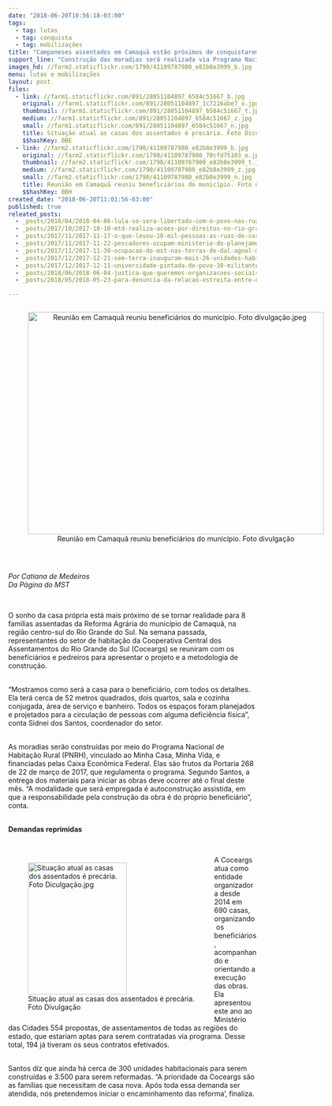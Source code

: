 ```yaml
---
date: "2018-06-20T10:56:18-03:00"
tags:
  - tag: lutas
  - tag: conquista
  - tag: mobilizações
title: "Camponeses assentados em Camaquã estão próximos de conquistarem a casa própria\n"
support_line: "Construção das moradias será realizada via Programa Nacional de Habitação Rural (PNRH)\n"
images_hd: //farm2.staticflickr.com/1790/41109787980_e82b8e3999_b.jpg
menu: lutas e mobilizações
layout: post
files:
  - link: //farm1.staticflickr.com/891/28051104897_6584c51667_b.jpg
    original: //farm1.staticflickr.com/891/28051104897_1c7216abe7_o.jpg
    thumbnail: //farm1.staticflickr.com/891/28051104897_6584c51667_t.jpg
    medium: //farm1.staticflickr.com/891/28051104897_6584c51667_z.jpg
    small: //farm1.staticflickr.com/891/28051104897_6584c51667_n.jpg
    title: Situação atual as casas dos assentados é precária. Foto Diculgação.jpg
    $$hashKey: 0BE
  - link: //farm2.staticflickr.com/1790/41109787980_e82b8e3999_b.jpg
    original: //farm2.staticflickr.com/1790/41109787980_70cfd75103_o.jpg
    thumbnail: //farm2.staticflickr.com/1790/41109787980_e82b8e3999_t.jpg
    medium: //farm2.staticflickr.com/1790/41109787980_e82b8e3999_z.jpg
    small: //farm2.staticflickr.com/1790/41109787980_e82b8e3999_n.jpg
    title: Reunião em Camaquã reuniu beneficiários do município. Foto divulgação.jpeg
    $$hashKey: 0BH
created_date: "2018-06-20T11:01:56-03:00"
published: true
releated_posts:
  - _posts/2018/04/2018-04-06-lula-so-sera-libertado-com-o-povo-nas-ruas-afirma-joao-pedro-stedile.md
  - _posts/2017/10/2017-10-10-mtd-realiza-acoes-por-direitos-no-rio-grande-do-sul.md
  - _posts/2017/11/2017-11-17-o-que-levou-10-mil-pessoas-as-ruas-de-correntina-ba.md
  - _posts/2017/11/2017-11-22-pescadores-ocupam-ministerio-do-planejamento-em-brasilia.md
  - _posts/2017/11/2017-11-30-ocupacao-do-mst-nas-terras-de-dal-agnol-mpe-opina-pelo-improvimento-da-apelacao-e-relator-suspende-o-julgamento.md
  - _posts/2017/12/2017-12-21-sem-terra-inauguram-mais-26-unidades-habitacionais-no-rio-grande-do-sul.md
  - _posts/2017/12/2017-12-11-universidade-pintada-de-povo-38-militantes-se-formam-em-historia-no-rio-grande-do-sul.md
  - _posts/2018/06/2018-06-04-justica-que-queremos-organizacoes-sociais-lancam-carta-a-sociedade-sobre-o-papel-do-sistema-de-justica.md
  - _posts/2018/05/2018-05-23-para-denuncia-da-relacao-estreita-entre-empresas-e-judiciario-organizacoes-sociais-realizam-em-maceio-al-atividades-sobre-justica-e-dir.md

---
```

<div style="text-align:center">
<figure class="image" style="display:inline-block"><img alt="Reunião em Camaquã reuniu beneficiários do município. Foto divulgação.jpeg" height="450" src="//farm2.staticflickr.com/1790/41109787980_e82b8e3999_b.jpg" width="600" />
<figcaption>Reunião em Camaquã reuniu beneficiários do município. Foto divulgação</figcaption>
</figure>
</div>

<p>&nbsp;</p>

<p><em>Por Catiana de Medeiros<br />
Da P&aacute;gina do MST&nbsp;</em></p>

<p>&nbsp;</p>

<p>O sonho da casa pr&oacute;pria est&aacute; mais pr&oacute;ximo de se tornar realidade para 8 fam&iacute;lias assentadas da Reforma Agr&aacute;ria do munic&iacute;pio de Camaqu&atilde;, na regi&atilde;o centro-sul do Rio Grande do Sul. Na semana passada, representantes do setor de habita&ccedil;&atilde;o da Cooperativa Central dos Assentamentos do Rio Grande do Sul (Coceargs) se reuniram com os benefici&aacute;rios e pedreiros para apresentar o projeto e a metodologia de constru&ccedil;&atilde;o.&nbsp;</p>

<p><br />
&ldquo;Mostramos como ser&aacute; a casa para o benefici&aacute;rio, com todos os detalhes. Ela ter&aacute; cerca de 52 metros quadrados, dois quartos, sala e cozinha conjugada, &aacute;rea de servi&ccedil;o e banheiro. Todos os espa&ccedil;os foram planejados e projetados para a circula&ccedil;&atilde;o de pessoas com alguma defici&ecirc;ncia f&iacute;sica&rdquo;, conta Sidnei dos Santos, coordenador do setor.</p>

<p><br />
As moradias ser&atilde;o constru&iacute;das por meio do Programa Nacional de Habita&ccedil;&atilde;o Rural (PNRH), vinculado ao Minha Casa, Minha Vida, e financiadas pelas Caixa Econ&ocirc;mica Federal. Elas s&atilde;o frutos da Portaria 268 de 22 de mar&ccedil;o de 2017, que regulamenta o programa. Segundo Santos, a entrega dos materiais para iniciar as obras deve ocorrer at&eacute; o final deste m&ecirc;s. &ldquo;A modalidade que ser&aacute; empregada &eacute; autoconstru&ccedil;&atilde;o assistida, em que a responsabilidade pela constru&ccedil;&atilde;o da obra &eacute; do pr&oacute;prio benefici&aacute;rio&rdquo;, conta.</p>

<p><br />
<strong>Demandas reprimidas</strong></p>

<p>&nbsp;</p>

<figure class="image" style="float:left"><img alt="Situação atual as casas dos assentados é precária. Foto Diculgação.jpg" height="267" src="//farm1.staticflickr.com/891/28051104897_6584c51667_b.jpg" width="200" />
<figcaption>Situação atual as casas dos assentados é precária.<br />
Foto Divulgação</figcaption>
</figure>

<p>A Coceargs atua como entidade organizadora desde 2014 em 690 casas, organizando&nbsp;os benefici&aacute;rios, acompanhando e orientando a execu&ccedil;&atilde;o das obras. Ela apresentou este ano ao Minist&eacute;rio das Cidades 554 propostas, de assentamentos de todas as regi&otilde;es do estado, que estariam aptas para serem contratadas via programa. Desse total, 194 j&aacute; tiveram os seus contratos efetivados.</p>

<p><br />
Santos diz que ainda h&aacute; cerca de 300 unidades habitacionais para serem constru&iacute;das e 3.500 para serem reformadas. &ldquo;A prioridade da Coceargs s&atilde;o as fam&iacute;lias que necessitam de casa nova. Ap&oacute;s toda essa demanda ser atendida, n&oacute;s pretendemos iniciar o encaminhamento das reforma&rsquo;, finaliza.</p>
